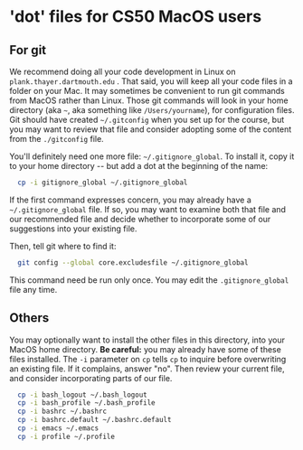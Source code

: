 # 'dot' files for CS50 MacOS users

## For git

We recommend doing all your code development in Linux on `plank.thayer.dartmouth.edu` .
That said, you will keep all your code files in a folder on your Mac.
It may sometimes be convenient to run git commands from MacOS rather than Linux.
Those git commands will look in your home directory (aka `~`, aka something like `/Users/yourname`), for configuration files.
Git should have created `~/.gitconfig` when you set up for the course,
but you may want to review that file and consider adopting some of the content from the `./gitconfig` file.

You'll definitely need one more file: `~/.gitignore_global`.
To install it, copy it to your home directory -- but add a dot at the beginning of the name:

```bash
  cp -i gitignore_global ~/.gitignore_global
```

If the first command expresses concern, you may already have a `~/.gitignore_global` file.
If so, you may want to examine both that file and our recommended file and decide whether to incorporate some of our suggestions into your existing file.

Then, tell git where to find it:

```bash
  git config --global core.excludesfile ~/.gitignore_global
```

This command need be run only once.
You may edit the `.gitignore_global` file any time.

## Others

You may optionally want to install the other files in this directory, into your MacOS home directory.
**Be careful:** you may already have some of these files installed.
The `-i` parameter on `cp` tells `cp` to inquire before overwriting an existing file.
If it complains, answer "no".
Then review your current file, and consider incorporating parts of our file.

```bash
  cp -i bash_logout ~/.bash_logout
  cp -i bash_profile ~/.bash_profile
  cp -i bashrc ~/.bashrc
  cp -i bashrc.default ~/.bashrc.default
  cp -i emacs ~/.emacs
  cp -i profile ~/.profile
```
